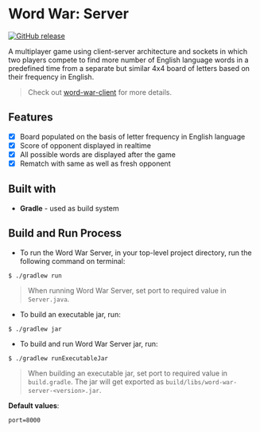 
# Word War: Server

[![GitHub release](https://img.shields.io/github/v/release/prasad1120/word-war-server.svg)](https://GitHub.com/prasad1120/word-war-server/releases/)

A multiplayer game using client-server architecture and sockets in which two players compete to 
find more number of English language words in a predefined time from a separate but similar 
4x4 board of letters based on their frequency in English.

 > Check out [word-war-client](https://github.com/prasad1120/word-war-client) for more details.
 
## Features
- [x] Board populated on the basis of letter frequency in English language
- [x] Score of opponent displayed in realtime
- [x] All possible words are displayed after the game
- [x] Rematch with same as well as fresh opponent

## Built with
- **Gradle** - used as build system

## Build and Run Process

- To run the Word War Server, in your top-level project directory, run the following command on terminal:
~~~
$ ./gradlew run
~~~
 > When running Word War Server, set port to required value in `Server.java`.

- To build an executable jar, run:
~~~
$ ./gradlew jar
~~~
    
- To build and run Word War Server jar, run:
~~~
$ ./gradlew runExecutableJar
~~~

 > When building an executable jar, set port to required value in `build.gradle`. 
The jar will get exported as `build/libs/word-war-server-<version>.jar`.

**Default values**:
```
port=8000
```
